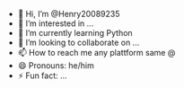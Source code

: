 - 👋 Hi, I’m @Henry20089235
- 👀 I’m interested in ...
- 🌱 I’m currently learning Python
- 💞️ I’m looking to collaborate on ...
- 📫 How to reach me any plattform same @
- 😄 Pronouns: he/him
- ⚡ Fun fact: ...

<!---
Henry20089235/Henry20089235 is a ✨ special ✨ repository because its `README.md` (this file) appears on your GitHub profile.
You can click the Preview link to take a look at your changes.
--->
